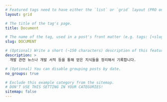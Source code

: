 ```yaml
---
# Featured tags need to have either the `list` or `grid` layout (PRO only).
layout: grid

# The title of the tag's page.
title: Document

# The name of the tag, used in a post's front matter (e.g. tags: [<slug>]).
slug: DOCUMENT

# (Optional) Write a short (~150 characters) description of this featured tag.
description: >
  개발 관련 뉴스나 개발 서적 등을 통해 얻은 지식들을 정리해서 기록합니다.

# (Optional) You can disable grouping posts by date.
no_groups: true

# Exclude this example category from the sitemap.
# DON'T USE THIS SETTING IN YOUR CATEGORIES!
sitemap: false
---
```

